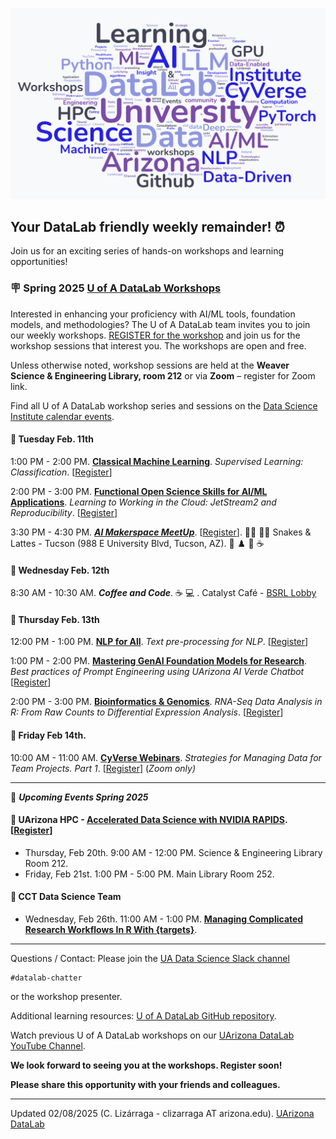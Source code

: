 
![WordCloud](images/DataLab_WordCloud3.png)

## Your DataLab friendly weekly remainder! :alarm_clock:

Join us for an exciting series of hands-on workshops and learning opportunities!                    

### :placard: Spring 2025 [U of A DataLab Workshops](https://www.datascience.arizona.edu/education/uarizona-data-lab)

Interested in enhancing your proficiency with AI/ML tools, foundation models, and methodologies? The U of A DataLab team invites you to join our weekly workshops. [REGISTER for the workshop](https://datascience.arizona.edu/education/uarizona-data-lab) and join us for the workshop sessions that interest you. The workshops are open and free.

Unless otherwise noted, workshop sessions are held at the **Weaver Science & Engineering Library, room 212** or via **Zoom** – register for Zoom link.

Find all U of A DataLab workshop series and sessions on the [Data Science Institute calendar events](s://www.datascience.arizona.edu/calendar).

#### :pushpin: Tuesday Feb. 11th
<!--
11:30 AM - 1:00 PM. [**Leadership through Project Management: Team Culture Tips for Successful Research Projects**](https://github.com/ua-datalab/ResearchProductivity/blob/main/README.md) (Zoom only). [[Register for Zoom link](https://uarizona.co1.qualtrics.com/survey-builder/SV_cw3FdoEFy1SSp26)]
-->

1:00 PM - 2:00 PM. [**Classical Machine Learning**](https://github.com/ua-datalab/MLWorkshops/blob/main/README.md). _Supervised Learning:  Classification_. [[Register](https://uarizona.co1.qualtrics.com/jfe/form/SV_0CyWx6D43C7ZsmG)]

2:00 PM - 3:00 PM. [**Functional Open Science Skills for AI/ML Applications**](https://github.com/ua-datalab/FunctionalOpenSourceSkills/wiki). _Learning to Working in the Cloud: JetStream2 and Reproducibility_. [[Register](https://uarizona.co1.qualtrics.com/jfe/form/SV_cI55gABtcr9GjfE)]

3:30 PM - 4:30 PM. [_**AI Makerspace MeetUp**_](https://github.com/ua-datalab/AI-Makerspace/blob/main/README.md). [[Register](https://uarizona.co1.qualtrics.com/jfe/form/SV_5mRIgo8t54wO3Ii)]. :man_technologist: :woman_technologist: Snakes & Lattes - Tucson (988 E University Blvd, Tucson, AZ). :game_die: :chess_pawn: :snake: :coffee: 



#### :pushpin: Wednesday Feb. 12th
8:30 AM - 10:30 AM. _**Coffee and Code**_. :coffee:  :computer: . Catalyst Café - [BSRL Lobby](https://bsrl.arizona.edu/)

<!--
1:00 PM - 2:00 PM. [**Data Science Tapas**](https://github.com/ua-datalab/DataScience-Tapas/blob/main/README.md). _Introduction to Python for Data Science_. [[Register](https://uarizona.co1.qualtrics.com/jfe/form/SV_brM5XGZHc4AhHgO)] 
-->

#### :pushpin: Thursday Feb. 13th
12:00 PM - 1:00 PM. [**NLP for All**](https://github.com/ua-datalab/NLP-Speech/blob/main/README.md). _Text pre-processing for NLP_.  [[Register](https://uarizona.co1.qualtrics.com/jfe/form/SV_3pEBKSiN4ejcY86)]

1:00 PM - 2:00 PM. [**Mastering GenAI Foundation Models for Research**](https://github.com/ua-datalab/Generative-AI/blob/main/README.md). _Best practices of Prompt Engineering using UArizona AI Verde Chatbot_ [[Register](https://uarizona.co1.qualtrics.com/jfe/form/SV_0wWiJ946ta9ExzE)]

2:00 PM - 3:00 PM. [**Bioinformatics & Genomics**](https://github.com/ua-datalab/Bioinformatics/wiki). _RNA-Seq Data Analysis in R: From Raw Counts to Differential Expression Analysis_. [[Register](https://uarizona.co1.qualtrics.com/jfe/form/SV_eUHXcEqBSFo44d0)]

#### :pushpin: Friday Feb 14th.
<!--
10:00 AM - 11:00 AM. [**CyVerse Office Hours**](https://learning.cyverse.org/)  [[Register](https://uarizona.co1.qualtrics.com/jfe/form/SV_d0F8WzR8CjuF6Qe)]
- [BSRL Lobby](https://bsrl.arizona.edu/)
-->

10:00 AM - 11:00 AM. [**CyVerse Webinars**](https://cyverse.org/webinars). _Strategies for Managing Data for Team Projects. Part 1_. [[Register](https://uarizona.co1.qualtrics.com/jfe/form/SV_cMggVcnCLwAWL6m)]
 (_Zoom only)_

***

:calendar: _**Upcoming Events Spring 2025**_ 


#### :pushpin:  UArizona HPC -  [**Accelerated Data Science with NVIDIA RAPIDS**](https://www.nvidia.com/content/dam/en-zz/Solutions/deep-learning/deep-learning-education/DLI-Workshop-Fundamentals-of-Accelerated-Data-Science-with-RAPIDS.pdf).   [[Register](https://docs.google.com/forms/d/e/1FAIpQLSdBFAqG9AzDnupatWYyxWmxK_PTLO5C9NNfT6BMGJejENfruQ/viewform?usp=header)]
* Thursday, Feb 20th. 9:00 AM - 12:00 PM. Science & Engineering Library Room 212.
* Friday, Feb 21st. 1:00 PM - 5:00 PM. Main Library Room 252.

#### :pushpin: CCT Data Science Team
* Wednesday, Feb 26th. 11:00 AM - 1:00 PM. [**Managing Complicated Research Workflows In R With {targets}**](https://datascience.cct.arizona.edu/events/managing-complicated-research-workflows-r-targets).  

***

Questions / Contact: Please join the [UA Data Science Slack channel](https://uadatascience.slack.com/#datalab-chatter)
```
#datalab-chatter
```
or the workshop presenter.

Additional learning resources:  [U of A DataLab GitHub repository](https://ua-datalab.github.io/).

Watch previous U of A DataLab workshops on our [UArizona DataLab YouTube Channel](https://www.youtube.com/@UArizonaDataLab/playlists).

**We look forward to seeing you at the workshops. Register soon!**

**Please share this opportunity with your friends and colleagues.**

***


Updated 02/08/2025 (C. Lizárraga - clizarraga AT arizona.edu). [UArizona DataLab](https://ua-datalab.github.io/)


